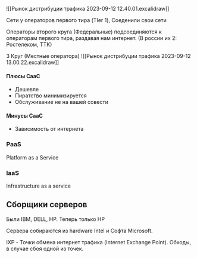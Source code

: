 ![[Рынок дистрибуции трафика 2023-09-12 12.40.01.excalidraw]]

Сети у операторов первого тира (TIer 1), Соеденили свои сети

Операторы второго круга (Федеральные) подсоединяются к операторам первого тира, раздавая нам интернет. (В россии их 2: Ростелеком, ТТК)

3 Круг (Местные оператора)
![[Рынок дистрибуции трафика 2023-09-12 13.00.22.excalidraw]]

#### Плюсы СааС
- Дешевле
- Пиратство минимизируется
- Обслуживание не на вашей совести

#### Минусы СааС
- Зависимость от интернета

### PaaS
Platform as a Service

### IaaS
Infrastructure as a service

## Сборщики серверов

Были IBM, DELL, HP. Теперь только HP

Сервера собираются из hardware Intel и Софта Microsoft.

IXP - Точки обмена интернет трафика (Internet Exchange Point). Обходы, в случае сбоя одной из точек.